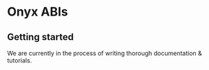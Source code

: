 # Onyx ABIs

## Getting started

We are currently in the process of writing thorough documentation & tutorials.

